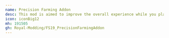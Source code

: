 ```yaml
---
name: Precision Farming Addon
desc: This mod is aimed to improve the overall experience while you play with Precision Farming DLC from GIANTS Software.
icon: iconBig12
mh: 191505
gh: Royal-Modding/FS19_PrecisionFarmingAddon
---
```

